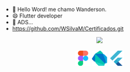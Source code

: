     
- 👋 Hello Word! me chamo Wanderson.
- 😄 Flutter developer
- 💞️ ADS...
-  https://github.com/WSilvaM/Certificados.git


<div align="center">
  <a https://github-readme-stats>
 <img height="300em" src="https://github-readme-stats.vercel.app/api/top-langs/?username=WSilvaM&layout=compact&langs_count=7&theme=dracula"/>
</div
 

    
<div style="display: inline_block"><br>
        <div align="center">

 
 <img align="center" alt="WSilvaM-figma" height="40" width="40" src="https://raw.githubusercontent.com/devicons/devicon/master/icons/figma/figma-original.svg">
  <img align="center" alt="WSilvaM-dart" height="40" width="40" src="https://raw.githubusercontent.com/devicons/devicon/master/icons/dart/dart-original.svg">
  <img align="center" alt="WSilvaM-flutter" height="40" width="40" src="https://raw.githubusercontent.com/devicons/devicon/master/icons/flutter/flutter-original.svg">



</div>
 
 
 
 
